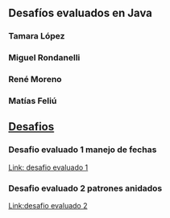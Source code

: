 ## Desafíos evaluados en Java

### Tamara López
### Miguel Rondanelli
### René Moreno
### Matías Feliú

## <ins>Desafios</ins>

### Desafio evaluado 1 manejo de fechas
[Link: desafio evaluado 1](/src/cl/praxis/Desafio1/Main.java)
### Desafio evaluado 2 patrones anidados
[Link:desafio evaluado 2](/src/cl/praxis/Desafio2/PatronesAnidados.java)



